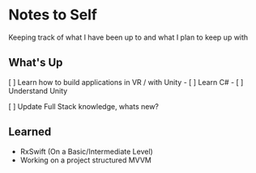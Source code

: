 # Notes to Self
Keeping track of what I have been up to and what I plan to keep up with 

## What's Up
[ ] Learn how to build applications in VR / with Unity
    - [ ] Learn C#
    - [ ] Understand Unity
    
[ ] Update Full Stack knowledge, whats new?

## Learned
- RxSwift (On a Basic/Intermediate Level)
- Working on a project structured MVVM

